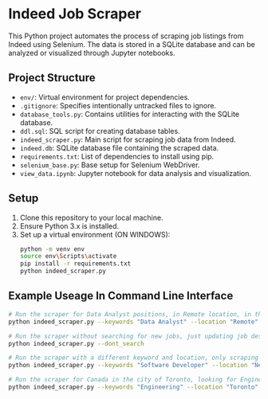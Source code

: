 # Indeed Job Scraper

This Python project automates the process of scraping job listings from Indeed using Selenium. The data is stored in a SQLite database and can be analyzed or visualized through Jupyter notebooks.

## Project Structure

- `env/`: Virtual environment for project dependencies.
- `.gitignore`: Specifies intentionally untracked files to ignore.
- `database_tools.py`: Contains utilities for interacting with the SQLite database.
- `ddl.sql`: SQL script for creating database tables.
- `indeed_scraper.py`: Main script for scraping job data from Indeed.
- `indeed.db`: SQLite database file containing the scraped data.
- `requirements.txt`: List of dependencies to install using pip.
- `selenium_base.py`: Base setup for Selenium WebDriver.
- `view_data.ipynb`: Jupyter notebook for data analysis and visualization.

## Setup

1. Clone this repository to your local machine.
2. Ensure Python 3.x is installed.
3. Set up a virtual environment (ON WINDOWS):
   ```bash
   python -m venv env
   source env\Scripts\activate
   pip install -r requirements.txt
   python indeed_scraper.py

## Example Useage In Command Line Interface

```bash
# Run the scraper for Data Analyst positions, in Remote location, in the USA, sorted by date, scraping 5 pages
python indeed_scraper.py --keywords "Data Analyst" --location "Remote" --country USA --sort_by date --max_pages 5

# Run the scraper without searching for new jobs, just updating job descriptions for existing entries
python indeed_scraper.py --dont_search

# Run the scraper with a different keyword and location, only scraping 3 pages, without updating job descriptions
python indeed_scraper.py --keywords "Software Developer" --location "New York" --country USA --sort_by relevance --max_pages 3 --dont_update_job_descriptions

# Run the scraper for Canada in the city of Toronto, looking for Engineering positions, sorting by relevance
python indeed_scraper.py --keywords "Engineering" --location "Toronto" --country CANADA --sort_by relevance --max_pages 2
```